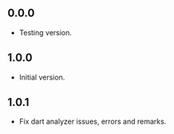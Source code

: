 ## 0.0.0
- Testing version.

## 1.0.0
- Initial version.

## 1.0.1
- Fix dart analyzer issues, errors and remarks.